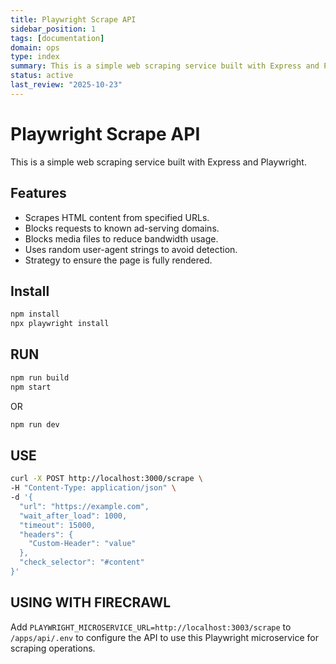 ```yaml
---
title: Playwright Scrape API
sidebar_position: 1
tags: [documentation]
domain: ops
type: index
summary: This is a simple web scraping service built with Express and Playwright.
status: active
last_review: "2025-10-23"
---
```


# Playwright Scrape API

This is a simple web scraping service built with Express and Playwright.

## Features

- Scrapes HTML content from specified URLs.
- Blocks requests to known ad-serving domains.
- Blocks media files to reduce bandwidth usage.
- Uses random user-agent strings to avoid detection.
- Strategy to ensure the page is fully rendered.

## Install
```bash
npm install
npx playwright install
```

## RUN
```bash
npm run build
npm start
```
OR
```bash
npm run dev
```

## USE

```bash
curl -X POST http://localhost:3000/scrape \
-H "Content-Type: application/json" \
-d '{
  "url": "https://example.com",
  "wait_after_load": 1000,
  "timeout": 15000,
  "headers": {
    "Custom-Header": "value"
  },
  "check_selector": "#content"
}'
```

## USING WITH FIRECRAWL

Add `PLAYWRIGHT_MICROSERVICE_URL=http://localhost:3003/scrape` to `/apps/api/.env` to configure the API to use this Playwright microservice for scraping operations.
